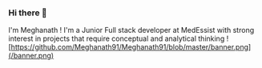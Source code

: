 ### Hi there 👋
I'm Meghanath ! I'm a Junior Full stack developer at MedEssist with strong interest in projects that require conceptual and analytical thinking
![https://github.com/Meghanath91/Meghanath91/blob/master/banner.png](/banner.png)
<!--
**Meghanath91/Meghanath91** is a ✨ _special_ ✨ repository because its `README.md` (this file) appears on your GitHub profile.

Here are some ideas to get you started:

- 🔭 I’m currently working on ...
- 🌱 I’m currently learning ...
- 👯 I’m looking to collaborate on ...
- 🤔 I’m looking for help with ...
- 💬 Ask me about ...
- 📫 How to reach me: ...
- 😄 Pronouns: ...
- ⚡ Fun fact: ...
-->
